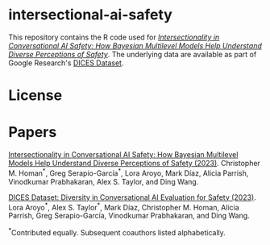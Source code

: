# intersectional-ai-safety
This repository contains the R code used for [*Intersectionality in Conversational AI Safety: How Bayesian Multilevel Models Help Understand Diverse Perceptions of Safety*](https://arxiv.org/abs/2306.11530). The underlying data are available as part of Google Research's [DICES Dataset](https://github.com/google-research-datasets/dices-dataset).

# License

# Papers
[Intersectionality in Conversational AI Safety: How Bayesian Multilevel Models Help Understand Diverse Perceptions of Safety (2023)](https://arxiv.org/abs/2306.11530). Christopher M. Homan<sup>$\ast$</sup>, Greg Serapio-García<sup>$\ast$</sup>, Lora Aroyo, Mark Díaz, Alicia Parrish, Vinodkumar Prabhakaran, Alex S. Taylor, and Ding Wang. 

[DICES Dataset: Diversity in Conversational AI Evaluation for Safety (2023)](https://arxiv.org/abs/2306.11247). Lora Aroyo<sup>$\ast$</sup>, Alex S. Taylor<sup>$\ast$</sup>, Mark Díaz, Christopher M. Homan, Alicia Parrish, Greg Serapio-García, Vinodkumar Prabhakaran, and Ding Wang.

<sup>$\ast$</sup>Contributed equally. Subsequent coauthors listed alphabetically.
